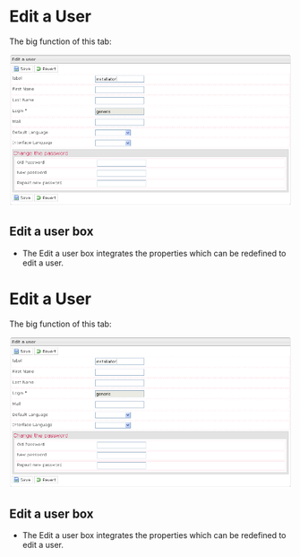 <!--
created_at: '2011-04-22 09:51:34'
updated_at: '2013-03-13 14:38:29'
authors:
    - 'Jérôme Bogaerts'
contributors:
    - 'Franck Gismondi'
tags:
    - Processes
-->

Edit a User
===========

The big function of this tab:

![](../resources/editauser-tab.png)

Edit a user box
---------------

-   The Edit a user box integrates the properties which can be redefined to edit a user.

Edit a User
===========

The big function of this tab:

![](../resources/editauser-tab.png)

Edit a user box
---------------

-   The Edit a user box integrates the properties which can be redefined to edit a user.


